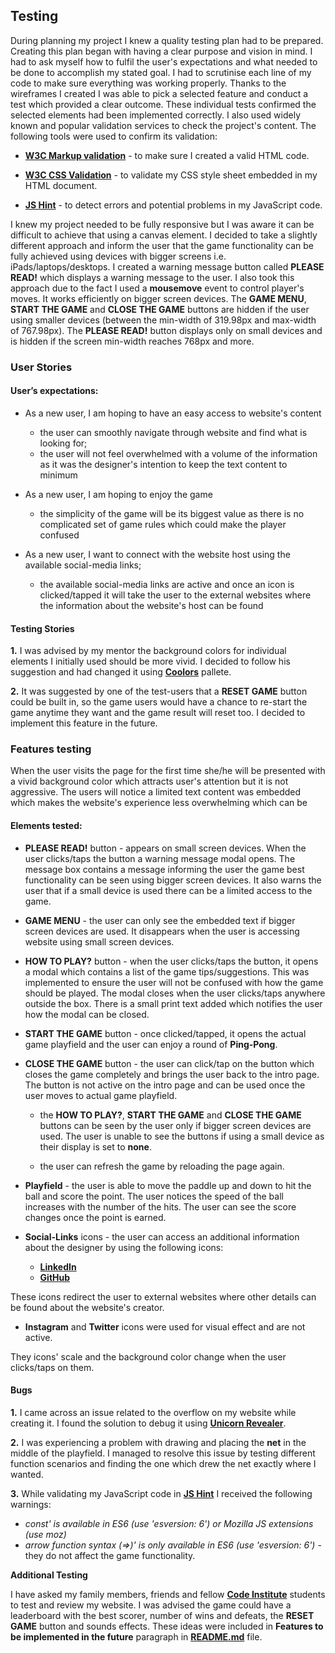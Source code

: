 
## Testing

During planning my project I knew a quality testing plan had to be prepared. Creating this plan began with having 
a clear purpose and vision in mind. I had to ask myself how to fulfil the user's expectations and what needed to be 
done to accomplish my stated goal. I had to scrutinise each line of my code to make sure everything was working properly.
Thanks to the wireframes I created I was able to pick a selected feature and conduct a test which provided a clear outcome.
These individual tests confirmed the selected elements had been implemented correctly. I also used widely known and popular
validation services to check the project's content. The following tools were used to confirm its validation:

* [**W3C Markup validation**](https://validator.w3.org/) - to make sure I created a valid HTML code.

* [**W3C CSS Validation**](https://jigsaw.w3.org/css-validator/) - to validate my CSS style sheet embedded in my HTML document.

* [**JS Hint**](https://jshint.com/) - to detect errors and potential problems in my JavaScript code.


I knew my project needed to be fully responsive but I was aware it can be difficult to achieve that using a canvas element. 
I decided to take a slightly different approach and inform the user that the game functionality can be fully achieved using
devices with bigger screens i.e. iPads/laptops/desktops. I created a warning message button called **PLEASE READ!** which 
displays a warning message to the user. I also took this approach due to the fact I used a **mousemove** event to control player's 
moves. It works efficiently on bigger screen devices. The **GAME MENU**, **START THE GAME** and **CLOSE THE GAME** buttons are hidden 
if the user using smaller devices (between the min-width of 319.98px and max-width of 767.98px). The **PLEASE READ!** button displays
only on small devices and is hidden if the screen min-width reaches 768px and more.

### User Stories

#### User’s expectations:

* As a new user, I am hoping to have an easy access to website's content

    - the user can smoothly navigate through website and find what is looking for;
    - the user will not feel overwhelmed with a volume of the information as it was the designer's 
    intention to keep the text content to minimum

* As a new user, I am hoping to enjoy the game
    - the simplicity of the game will be its biggest value as there is no complicated set of game rules which 
    could make the player confused

* As a new user, I want to connect with the website host using the available social-media links;
    - the available social-media links are active and once an icon is clicked/tapped it will take the user 
    to the external websites where the information about the website's host can be found

#### Testing Stories 

**1.** I was advised by my mentor the background colors for individual elements I initially used should be more vivid. I decided 
to follow his suggestion and had changed it using [**Coolors**](https://coolors.co/) pallete. 

**2.** It was suggested by one of the test-users that a **RESET GAME** button could be built in, so the game users would have a chance to 
re-start the game anytime they want and the game result will reset too. I decided to implement this feature in the future.


### Features testing

When the user visits the page for the first time she/he will be presented with a vivid background color which attracts user's attention
but it is not aggressive. The users will notice a limited text content was embedded which makes the website's experience less overwhelming
which can be 

#### Elements tested:

* **PLEASE READ!** button - appears on small screen devices. When the user clicks/taps the button a warning message modal opens. The message 
box contains a message informing the user the game best functionality can be seen using bigger screen devices. It also warns the user that 
if a small device is used there can be a limited access to the game. 

* **GAME MENU** - the user can only see the embedded text if bigger screen devices are used. It disappears when the user is accessing website 
using small screen devices. 

* **HOW TO PLAY?** button - when the user clicks/taps the button, it opens a modal which contains a list of the game tips/suggestions.
This was implemented to ensure the user will not be confused with how the game should be played. The modal closes when the user clicks/taps
anywhere outside the box. There is a small print text added which notifies the user how the modal can be closed. 

* **START THE GAME** button - once clicked/tapped, it opens the actual game playfield and the user can enjoy a round of **Ping-Pong**.

* **CLOSE THE GAME** button - the user can click/tap on the button which closes the game completely and brings the user back to the intro page. 
The button is not active on the intro page and can be used once the user moves to actual game playfield.

    * the **HOW TO PLAY?**, **START THE GAME** and **CLOSE THE GAME** buttons can be seen by the user only if bigger screen devices are used.
    The user is unable to see the buttons if using a small device as their display is set to **none**.

    * the user can refresh the game by reloading the page again. 

* **Playfield** - the user is able to move the paddle up and down to hit the ball and score the point. The user notices the speed of the ball increases
with the number of the hits. The user can see the score changes once the point is earned. 

* **Social-Links** icons - the user can access an additional information about the designer by using the following icons:

    * [**LinkedIn**](https://www.linkedin.com/in/kris-kempa-77a752162/)
    * [**GitHub**](https://github.com/KrisK1978)

These icons redirect the user to external websites where other details can be found about the website's creator. 

* **Instagram** and **Twitter** icons were used for visual effect and are not active. 

They icons' scale and the background color change when the user clicks/taps on them. 

#### Bugs 

**1.** I came across an issue related to the overflow on my website while creating it. I found the solution to debug it using 
[**Unicorn Revealer**](https://chrome.google.com/webstore/detail/unicorn-revealer/lmlkphhdlngaicolpmaakfmhplagoaln). 

**2.** I was experiencing a problem with drawing and placing the **net** in the middle of the playfield. I managed to resolve this issue by testing
different function scenarios and finding the one which drew the net exactly where I wanted. 

**3.** While validating my JavaScript code in [**JS Hint**](https://jshint.com/) I received the following warnings:

*   *const' is available in ES6 (use 'esversion: 6') or Mozilla JS extensions (use moz)*
*   *arrow function syntax (=>)' is only available in ES6 (use 'esversion: 6')* - they do not affect the game functionality.


**Additional Testing**

I have asked my family members, friends and fellow [**Code Institute**](https://codeinstitute.net/) students to test and review my website. 
I was advised the game could have a leaderboard with the best scorer, number of wins and defeats, the **RESET GAME** button and sounds effects.
These ideas were included in **Features to be implemented in the future** paragraph in [**README.md**](https://github.com/KrisK1978/play-whiff-whaff-game/blob/master/README.md) file.

